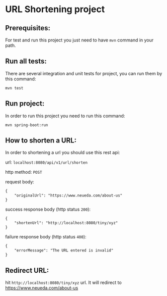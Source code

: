# URL Shortening project

## Prerequisites:
For test and run this project you just need to have `mvn` command in your path.

## Run all tests:
There are several integration and unit tests for project, you can run them by this command:

    mvn test

## Run project:
In order to run this project you need to run this command:

    mvn spring-boot:run
    
## How to shorten a URL:
In order to shortening a url you should use this rest api:

url: `localhost:8080/api/v1/url/shorten`

http method: `POST`

request body:

    {
        "originalUrl": "https://www.neueda.com/about-us"
    }

success response body (http status `200`):  

    {
        "shortenUrl": "http://localhost:8080/tiny/xyz"
    }
    
failure response body (http status `400`):

    {
        "errorMessage": "The URL entered is invalid"
    }
## Redirect URL:
hit `http://localhost:8080/tiny/xyz` url. 
It will redirect to https://www.neueda.com/about-us
